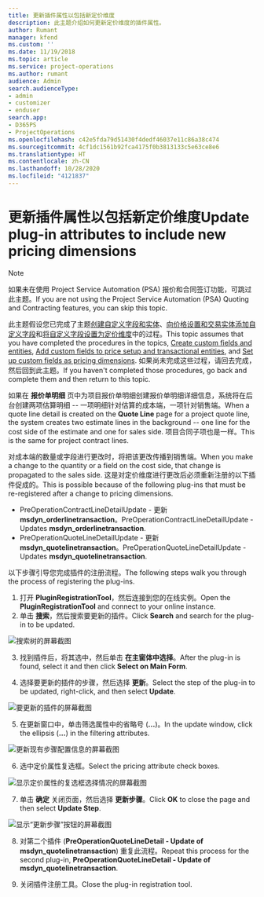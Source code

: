 ```yaml
---
title: 更新插件属性以包括新定价维度
description: 此主题介绍如何更新定价维度的插件属性。
author: Rumant
manager: kfend
ms.custom: ''
ms.date: 11/19/2018
ms.topic: article
ms.service: project-operations
ms.author: rumant
audience: Admin
search.audienceType:
- admin
- customizer
- enduser
search.app:
- D365PS
- ProjectOperations
ms.openlocfilehash: c42e5fda79d51430f4dedf46037e11c86a38c474
ms.sourcegitcommit: 4cf1dc1561b92fca4175f0b3813133c5e63ce8e6
ms.translationtype: HT
ms.contentlocale: zh-CN
ms.lasthandoff: 10/28/2020
ms.locfileid: "4121837"
---
```

# <a name="update-plug-in-attributes-to-include-new-pricing-dimensions"></a><span data-ttu-id="3ca1c-103">更新插件属性以包括新定价维度</span><span class="sxs-lookup"><span data-stu-id="3ca1c-103">Update plug-in attributes to include new pricing dimensions</span></span>

> [!NOTE]
> <span data-ttu-id="3ca1c-104">如果未在使用 Project Service Automation (PSA) 报价和合同签订功能，可跳过此主题。</span><span class="sxs-lookup"><span data-stu-id="3ca1c-104">If you are not using the Project Service Automation (PSA) Quoting and Contracting features, you can skip this topic.</span></span>

<span data-ttu-id="3ca1c-105">此主题假设您已完成了主题[创建自定义字段和实体](create-custom-fields-entities.md)、[向价格设置和交易实体添加自定义字段](field-references.md)和[将自定义字段设置为定价维度](set-up-pricing-dimensions.md)中的过程。</span><span class="sxs-lookup"><span data-stu-id="3ca1c-105">This topic assumes that you have completed the procedures in the topics, [Create custom fields and entities](create-custom-fields-entities.md), [Add custom fields to price setup and transactional entities](field-references.md), and [Set up custom fields as pricing dimensions](set-up-pricing-dimensions.md).</span></span> <span data-ttu-id="3ca1c-106">如果尚未完成这些过程，请回去完成，然后回到此主题。</span><span class="sxs-lookup"><span data-stu-id="3ca1c-106">If you haven't completed those procedures, go back and complete them and then return to this topic.</span></span>

<span data-ttu-id="3ca1c-107">如果在 **报价单明细** 页中为项目报价单明细创建报价单明细详细信息，系统将在后台创建两项估算明细 -- 一项明细针对估算的成本端，一项针对销售端。</span><span class="sxs-lookup"><span data-stu-id="3ca1c-107">When a quote line detail is created on the **Quote Line** page for a project quote line, the system creates two estimate lines in the background -- one line for the cost side of the estimate and one for sales side.</span></span> <span data-ttu-id="3ca1c-108">项目合同子项也是一样。</span><span class="sxs-lookup"><span data-stu-id="3ca1c-108">This is the same  for project contract lines.</span></span>

<span data-ttu-id="3ca1c-109">对成本端的数量或字段进行更改时，将把该更改传播到销售端。</span><span class="sxs-lookup"><span data-stu-id="3ca1c-109">When you make a change to the quantity or a field on the cost side, that change is propagated to the sales side.</span></span> <span data-ttu-id="3ca1c-110">这是对定价维度进行更改后必须重新注册的以下插件促成的。</span><span class="sxs-lookup"><span data-stu-id="3ca1c-110">This is possible because of the following plug-ins that must be re-registered after a change to pricing dimensions.</span></span>

- <span data-ttu-id="3ca1c-111">PreOperationContractLineDetailUpdate - 更新 **msdyn_orderlinetransaction**。</span><span class="sxs-lookup"><span data-stu-id="3ca1c-111">PreOperationContractLineDetailUpdate - Updates **msdyn_orderlinetransaction**.</span></span>
- <span data-ttu-id="3ca1c-112">PreOperationQuoteLineDetailUpdate - 更新 **msdyn_quotelinetransaction**。</span><span class="sxs-lookup"><span data-stu-id="3ca1c-112">PreOperationQuoteLineDetailUpdate - Updates **msdyn_quotelinetransaction**.</span></span>

<span data-ttu-id="3ca1c-113">以下步骤引导您完成插件的注册流程。</span><span class="sxs-lookup"><span data-stu-id="3ca1c-113">The following steps walk you through the process of registering the plug-ins.</span></span>

1. <span data-ttu-id="3ca1c-114">打开 **PluginRegistrationTool**，然后连接到您的在线实例。</span><span class="sxs-lookup"><span data-stu-id="3ca1c-114">Open the **PluginRegistrationTool** and connect to your online instance.</span></span>
2. <span data-ttu-id="3ca1c-115">单击 **搜索**，然后搜索要更新的插件。</span><span class="sxs-lookup"><span data-stu-id="3ca1c-115">Click **Search** and search for the plug-in to be updated.</span></span>

 ![搜索树的屏幕截图](media/PRT-1.png)

3. <span data-ttu-id="3ca1c-117">找到插件后，将其选中，然后单击 **在主窗体中选择**。</span><span class="sxs-lookup"><span data-stu-id="3ca1c-117">After the plug-in is found, select it and then click **Select on Main Form**.</span></span>

4. <span data-ttu-id="3ca1c-118">选择要更新的插件的步骤，然后选择 **更新**。</span><span class="sxs-lookup"><span data-stu-id="3ca1c-118">Select the step of the plug-in to be updated, right-click, and then select **Update**.</span></span>

 ![要更新的插件的屏幕截图](media/PRT-2.png)
 
5. <span data-ttu-id="3ca1c-120">在更新窗口中，单击筛选属性中的省略号 (**...**)。</span><span class="sxs-lookup"><span data-stu-id="3ca1c-120">In the update window, click the ellipsis (**...**) in the filtering attributes.</span></span>

 ![更新现有步骤配置信息的屏幕截图](media/PRT-3.png)
 
6. <span data-ttu-id="3ca1c-122">选中定价属性复选框。</span><span class="sxs-lookup"><span data-stu-id="3ca1c-122">Select the pricing attribute check boxes.</span></span>

 ![显示定价属性的复选框选择情况的屏幕截图](media/PRT-4.png)

7. <span data-ttu-id="3ca1c-124">单击 **确定** 关闭页面，然后选择 **更新步骤**。</span><span class="sxs-lookup"><span data-stu-id="3ca1c-124">Click **OK** to close the page and then select **Update Step**.</span></span>

 ![显示“更新步骤”按钮的屏幕截图](media/PRT-5.png)
 
8. <span data-ttu-id="3ca1c-126">对第二个插件 (**PreOperationQuoteLineDetail - Update of msdyn_quotelinetransaction**) 重复此流程。</span><span class="sxs-lookup"><span data-stu-id="3ca1c-126">Repeat this process for the second plug-in, **PreOperationQuoteLineDetail - Update of msdyn_quotelinetransaction**.</span></span>

9. <span data-ttu-id="3ca1c-127">关闭插件注册工具。</span><span class="sxs-lookup"><span data-stu-id="3ca1c-127">Close the plug-in registration tool.</span></span>


